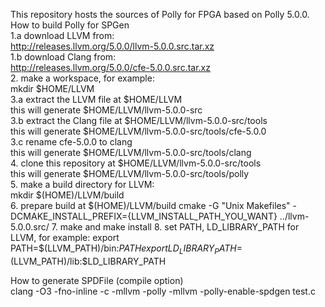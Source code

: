 This repository hosts the sources of Polly for FPGA based on Polly 5.0.0.  
How to build Polly for SPGen  
1.a download LLVM from:  
http://releases.llvm.org/5.0.0/llvm-5.0.0.src.tar.xz  
1.b download Clang from:  
http://releases.llvm.org/5.0.0/cfe-5.0.0.src.tar.xz  
2. make a workspace, for example:  
mkdir $HOME/LLVM  
3.a extract the LLVM file at $HOME/LLVM  
this will generate $HOME/LLVM/llvm-5.0.0-src  
3.b extract the Clang file at $HOME/LLVM/llvm-5.0.0-src/tools  
this will generate $HOME/LLVM/llvm-5.0.0-src/tools/cfe-5.0.0  
3.c rename cfe-5.0.0 to clang  
this will generate $HOME/LLVM/llvm-5.0.0-src/tools/clang  
4. clone this repository at $HOME/LLVM/llvm-5.0.0-src/tools  
this will generate $HOME/LLVM/llvm-5.0.0-src/tools/polly  
5. make a build directory for LLVM:  
mkdir $(HOME)/LLVM/build  
6. prepare build at $(HOME)/LLVM/build  
cmake -G "Unix Makefiles" -DCMAKE_INSTALL_PREFIX={LLVM_INSTALL_PATH_YOU_WANT} ../llvm-5.0.0.src/  
7. make and make install  
8. set PATH, LD_LIBRARY_PATH for LLVM, for example:  
  export PATH=$(LLVM_PATH)/bin:$PATH  
  export LD_LIBRARY_PATH=$(LLVM_PATH)/lib:$LD_LIBRARY_PATH  

How to generate SPDFile (compile option)  
clang -O3 -fno-inline -c -mllvm -polly -mllvm -polly-enable-spdgen test.c
